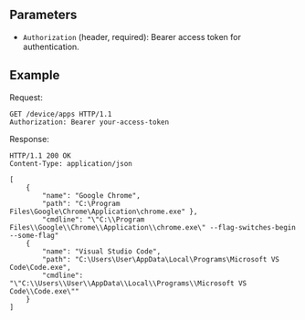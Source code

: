 ## Parameters

- `Authorization` (header, required): Bearer access token for authentication.

## Example

Request:

```http
GET /device/apps HTTP/1.1
Authorization: Bearer your-access-token
```

Response:

```http
HTTP/1.1 200 OK
Content-Type: application/json

[ 
    { 
        "name": "Google Chrome", 
        "path": "C:\Program Files\Google\Chrome\Application\chrome.exe" }, 
        "cmdline": "\"C:\\Program Files\\Google\\Chrome\\Application\\chrome.exe\" --flag-switches-begin --some-flag"
    { 
        "name": "Visual Studio Code", 
        "path": "C:\Users\User\AppData\Local\Programs\Microsoft VS Code\Code.exe",
        "cmdline": "\"C:\\Users\\User\\AppData\\Local\\Programs\\Microsoft VS Code\\Code.exe\""
    } 
]
```